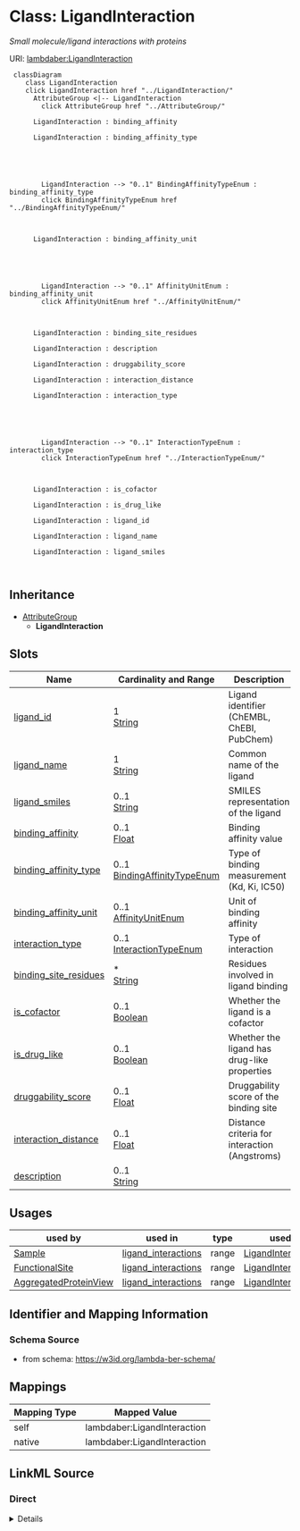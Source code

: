 

# Class: LigandInteraction 


_Small molecule/ligand interactions with proteins_





URI: [lambdaber:LigandInteraction](https://w3id.org/lambda-ber-schema/LigandInteraction)





```mermaid
 classDiagram
    class LigandInteraction
    click LigandInteraction href "../LigandInteraction/"
      AttributeGroup <|-- LigandInteraction
        click AttributeGroup href "../AttributeGroup/"
      
      LigandInteraction : binding_affinity
        
      LigandInteraction : binding_affinity_type
        
          
    
        
        
        LigandInteraction --> "0..1" BindingAffinityTypeEnum : binding_affinity_type
        click BindingAffinityTypeEnum href "../BindingAffinityTypeEnum/"
    

        
      LigandInteraction : binding_affinity_unit
        
          
    
        
        
        LigandInteraction --> "0..1" AffinityUnitEnum : binding_affinity_unit
        click AffinityUnitEnum href "../AffinityUnitEnum/"
    

        
      LigandInteraction : binding_site_residues
        
      LigandInteraction : description
        
      LigandInteraction : druggability_score
        
      LigandInteraction : interaction_distance
        
      LigandInteraction : interaction_type
        
          
    
        
        
        LigandInteraction --> "0..1" InteractionTypeEnum : interaction_type
        click InteractionTypeEnum href "../InteractionTypeEnum/"
    

        
      LigandInteraction : is_cofactor
        
      LigandInteraction : is_drug_like
        
      LigandInteraction : ligand_id
        
      LigandInteraction : ligand_name
        
      LigandInteraction : ligand_smiles
        
      
```





## Inheritance
* [AttributeGroup](AttributeGroup.md)
    * **LigandInteraction**



## Slots

| Name | Cardinality and Range | Description | Inheritance |
| ---  | --- | --- | --- |
| [ligand_id](ligand_id.md) | 1 <br/> [String](String.md) | Ligand identifier (ChEMBL, ChEBI, PubChem) | direct |
| [ligand_name](ligand_name.md) | 1 <br/> [String](String.md) | Common name of the ligand | direct |
| [ligand_smiles](ligand_smiles.md) | 0..1 <br/> [String](String.md) | SMILES representation of the ligand | direct |
| [binding_affinity](binding_affinity.md) | 0..1 <br/> [Float](Float.md) | Binding affinity value | direct |
| [binding_affinity_type](binding_affinity_type.md) | 0..1 <br/> [BindingAffinityTypeEnum](BindingAffinityTypeEnum.md) | Type of binding measurement (Kd, Ki, IC50) | direct |
| [binding_affinity_unit](binding_affinity_unit.md) | 0..1 <br/> [AffinityUnitEnum](AffinityUnitEnum.md) | Unit of binding affinity | direct |
| [interaction_type](interaction_type.md) | 0..1 <br/> [InteractionTypeEnum](InteractionTypeEnum.md) | Type of interaction | direct |
| [binding_site_residues](binding_site_residues.md) | * <br/> [String](String.md) | Residues involved in ligand binding | direct |
| [is_cofactor](is_cofactor.md) | 0..1 <br/> [Boolean](Boolean.md) | Whether the ligand is a cofactor | direct |
| [is_drug_like](is_drug_like.md) | 0..1 <br/> [Boolean](Boolean.md) | Whether the ligand has drug-like properties | direct |
| [druggability_score](druggability_score.md) | 0..1 <br/> [Float](Float.md) | Druggability score of the binding site | direct |
| [interaction_distance](interaction_distance.md) | 0..1 <br/> [Float](Float.md) | Distance criteria for interaction (Angstroms) | direct |
| [description](description.md) | 0..1 <br/> [String](String.md) |  | [AttributeGroup](AttributeGroup.md) |





## Usages

| used by | used in | type | used |
| ---  | --- | --- | --- |
| [Sample](Sample.md) | [ligand_interactions](ligand_interactions.md) | range | [LigandInteraction](LigandInteraction.md) |
| [FunctionalSite](FunctionalSite.md) | [ligand_interactions](ligand_interactions.md) | range | [LigandInteraction](LigandInteraction.md) |
| [AggregatedProteinView](AggregatedProteinView.md) | [ligand_interactions](ligand_interactions.md) | range | [LigandInteraction](LigandInteraction.md) |







## Identifier and Mapping Information






### Schema Source


* from schema: https://w3id.org/lambda-ber-schema/




## Mappings

| Mapping Type | Mapped Value |
| ---  | ---  |
| self | lambdaber:LigandInteraction |
| native | lambdaber:LigandInteraction |






## LinkML Source

<!-- TODO: investigate https://stackoverflow.com/questions/37606292/how-to-create-tabbed-code-blocks-in-mkdocs-or-sphinx -->

### Direct

<details>
```yaml
name: LigandInteraction
description: Small molecule/ligand interactions with proteins
from_schema: https://w3id.org/lambda-ber-schema/
is_a: AttributeGroup
attributes:
  ligand_id:
    name: ligand_id
    description: Ligand identifier (ChEMBL, ChEBI, PubChem)
    from_schema: https://w3id.org/lambda-ber-schema/functional_annotation
    rank: 1000
    domain_of:
    - LigandInteraction
    required: true
  ligand_name:
    name: ligand_name
    description: Common name of the ligand
    from_schema: https://w3id.org/lambda-ber-schema/functional_annotation
    rank: 1000
    domain_of:
    - LigandInteraction
    required: true
  ligand_smiles:
    name: ligand_smiles
    description: SMILES representation of the ligand
    from_schema: https://w3id.org/lambda-ber-schema/functional_annotation
    rank: 1000
    domain_of:
    - LigandInteraction
  binding_affinity:
    name: binding_affinity
    description: Binding affinity value
    from_schema: https://w3id.org/lambda-ber-schema/functional_annotation
    rank: 1000
    domain_of:
    - LigandInteraction
    range: float
  binding_affinity_type:
    name: binding_affinity_type
    description: Type of binding measurement (Kd, Ki, IC50)
    from_schema: https://w3id.org/lambda-ber-schema/functional_annotation
    rank: 1000
    domain_of:
    - LigandInteraction
    range: BindingAffinityTypeEnum
  binding_affinity_unit:
    name: binding_affinity_unit
    description: Unit of binding affinity
    from_schema: https://w3id.org/lambda-ber-schema/functional_annotation
    rank: 1000
    domain_of:
    - LigandInteraction
    range: AffinityUnitEnum
  interaction_type:
    name: interaction_type
    description: Type of interaction
    from_schema: https://w3id.org/lambda-ber-schema/functional_annotation
    rank: 1000
    domain_of:
    - LigandInteraction
    range: InteractionTypeEnum
  binding_site_residues:
    name: binding_site_residues
    description: Residues involved in ligand binding
    from_schema: https://w3id.org/lambda-ber-schema/functional_annotation
    rank: 1000
    domain_of:
    - LigandInteraction
    multivalued: true
  is_cofactor:
    name: is_cofactor
    description: Whether the ligand is a cofactor
    from_schema: https://w3id.org/lambda-ber-schema/functional_annotation
    rank: 1000
    domain_of:
    - LigandInteraction
    range: boolean
  is_drug_like:
    name: is_drug_like
    description: Whether the ligand has drug-like properties
    from_schema: https://w3id.org/lambda-ber-schema/functional_annotation
    rank: 1000
    domain_of:
    - LigandInteraction
    range: boolean
  druggability_score:
    name: druggability_score
    description: Druggability score of the binding site
    from_schema: https://w3id.org/lambda-ber-schema/functional_annotation
    rank: 1000
    domain_of:
    - LigandInteraction
    range: float
    minimum_value: 0
    maximum_value: 1
  interaction_distance:
    name: interaction_distance
    description: Distance criteria for interaction (Angstroms)
    from_schema: https://w3id.org/lambda-ber-schema/functional_annotation
    rank: 1000
    domain_of:
    - LigandInteraction
    range: float
    unit:
      ucum_code: Angstrom

```
</details>

### Induced

<details>
```yaml
name: LigandInteraction
description: Small molecule/ligand interactions with proteins
from_schema: https://w3id.org/lambda-ber-schema/
is_a: AttributeGroup
attributes:
  ligand_id:
    name: ligand_id
    description: Ligand identifier (ChEMBL, ChEBI, PubChem)
    from_schema: https://w3id.org/lambda-ber-schema/functional_annotation
    rank: 1000
    alias: ligand_id
    owner: LigandInteraction
    domain_of:
    - LigandInteraction
    range: string
    required: true
  ligand_name:
    name: ligand_name
    description: Common name of the ligand
    from_schema: https://w3id.org/lambda-ber-schema/functional_annotation
    rank: 1000
    alias: ligand_name
    owner: LigandInteraction
    domain_of:
    - LigandInteraction
    range: string
    required: true
  ligand_smiles:
    name: ligand_smiles
    description: SMILES representation of the ligand
    from_schema: https://w3id.org/lambda-ber-schema/functional_annotation
    rank: 1000
    alias: ligand_smiles
    owner: LigandInteraction
    domain_of:
    - LigandInteraction
    range: string
  binding_affinity:
    name: binding_affinity
    description: Binding affinity value
    from_schema: https://w3id.org/lambda-ber-schema/functional_annotation
    rank: 1000
    alias: binding_affinity
    owner: LigandInteraction
    domain_of:
    - LigandInteraction
    range: float
  binding_affinity_type:
    name: binding_affinity_type
    description: Type of binding measurement (Kd, Ki, IC50)
    from_schema: https://w3id.org/lambda-ber-schema/functional_annotation
    rank: 1000
    alias: binding_affinity_type
    owner: LigandInteraction
    domain_of:
    - LigandInteraction
    range: BindingAffinityTypeEnum
  binding_affinity_unit:
    name: binding_affinity_unit
    description: Unit of binding affinity
    from_schema: https://w3id.org/lambda-ber-schema/functional_annotation
    rank: 1000
    alias: binding_affinity_unit
    owner: LigandInteraction
    domain_of:
    - LigandInteraction
    range: AffinityUnitEnum
  interaction_type:
    name: interaction_type
    description: Type of interaction
    from_schema: https://w3id.org/lambda-ber-schema/functional_annotation
    rank: 1000
    alias: interaction_type
    owner: LigandInteraction
    domain_of:
    - LigandInteraction
    range: InteractionTypeEnum
  binding_site_residues:
    name: binding_site_residues
    description: Residues involved in ligand binding
    from_schema: https://w3id.org/lambda-ber-schema/functional_annotation
    rank: 1000
    alias: binding_site_residues
    owner: LigandInteraction
    domain_of:
    - LigandInteraction
    range: string
    multivalued: true
  is_cofactor:
    name: is_cofactor
    description: Whether the ligand is a cofactor
    from_schema: https://w3id.org/lambda-ber-schema/functional_annotation
    rank: 1000
    alias: is_cofactor
    owner: LigandInteraction
    domain_of:
    - LigandInteraction
    range: boolean
  is_drug_like:
    name: is_drug_like
    description: Whether the ligand has drug-like properties
    from_schema: https://w3id.org/lambda-ber-schema/functional_annotation
    rank: 1000
    alias: is_drug_like
    owner: LigandInteraction
    domain_of:
    - LigandInteraction
    range: boolean
  druggability_score:
    name: druggability_score
    description: Druggability score of the binding site
    from_schema: https://w3id.org/lambda-ber-schema/functional_annotation
    rank: 1000
    alias: druggability_score
    owner: LigandInteraction
    domain_of:
    - LigandInteraction
    range: float
    minimum_value: 0
    maximum_value: 1
  interaction_distance:
    name: interaction_distance
    description: Distance criteria for interaction (Angstroms)
    from_schema: https://w3id.org/lambda-ber-schema/functional_annotation
    rank: 1000
    alias: interaction_distance
    owner: LigandInteraction
    domain_of:
    - LigandInteraction
    range: float
    unit:
      ucum_code: Angstrom
  description:
    name: description
    from_schema: https://w3id.org/lambda-ber-schema/
    alias: description
    owner: LigandInteraction
    domain_of:
    - NamedThing
    - AttributeGroup
    range: string

```
</details>